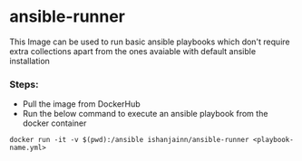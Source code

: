 # ansible-runner

This Image can be used to run basic ansible playbooks which don't require extra collections apart from the ones avaiable with default ansible installation

### Steps:
- Pull the image from DockerHub<br>
- Run the below command to execute an ansible playbook from the docker container

```shell
docker run -it -v $(pwd):/ansible ishanjainn/ansible-runner <playbook-name.yml>
```   

